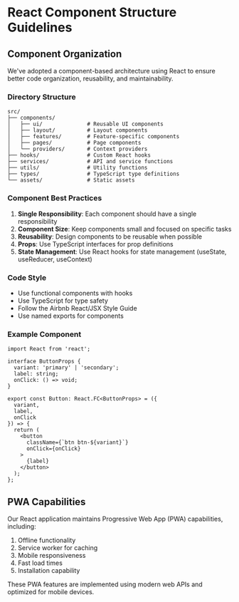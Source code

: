 # React Component Structure Guidelines

## Component Organization

We've adopted a component-based architecture using React to ensure better code organization, reusability, and maintainability.

### Directory Structure

```
src/
├── components/
│   ├── ui/              # Reusable UI components
│   ├── layout/          # Layout components
│   ├── features/        # Feature-specific components
│   ├── pages/           # Page components
│   └── providers/       # Context providers
├── hooks/               # Custom React hooks
├── services/            # API and service functions
├── utils/               # Utility functions
├── types/               # TypeScript type definitions
└── assets/              # Static assets
```

### Component Best Practices

1. **Single Responsibility**: Each component should have a single responsibility
2. **Component Size**: Keep components small and focused on specific tasks
3. **Reusability**: Design components to be reusable when possible
4. **Props**: Use TypeScript interfaces for prop definitions
5. **State Management**: Use React hooks for state management (useState, useReducer, useContext)

### Code Style

- Use functional components with hooks
- Use TypeScript for type safety
- Follow the Airbnb React/JSX Style Guide
- Use named exports for components

### Example Component

```tsx
import React from 'react';

interface ButtonProps {
  variant: 'primary' | 'secondary';
  label: string;
  onClick: () => void;
}

export const Button: React.FC<ButtonProps> = ({ 
  variant, 
  label,
  onClick 
}) => {
  return (
    <button
      className={`btn btn-${variant}`}
      onClick={onClick}
    >
      {label}
    </button>
  );
};
```

## PWA Capabilities

Our React application maintains Progressive Web App (PWA) capabilities, including:

1. Offline functionality
2. Service worker for caching
3. Mobile responsiveness
4. Fast load times
5. Installation capability

These PWA features are implemented using modern web APIs and optimized for mobile devices.
